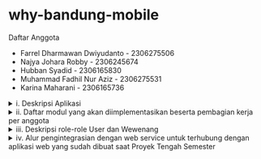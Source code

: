 # why-bandung-mobile

<p>
  Daftar Anggota
  <ul>
    <li>Farrel Dharmawan Dwiyudanto - 2306275506</li>
    <li> Najya Johara Robby - 2306245674</li>
    <li>Hubban Syadid - 2306165830</li>
    <li>Muhammad Fadhil Nur Aziz - 2306275531</li>
    <li>Karina Maharani - 2306165736</li>
  </ul>
</p>

<details>
  <summary>i. Deskripsi Aplikasi</summary>
Pernahkah Anda kesulitan untuk menemukan restoran yang anda inginkan selama berjalan-jalan di kota bandung, atau kesulitan mencari tempat kuliner yang menyediakan makanan minuman khas bandung?
  <br><br>
WhyBandung hadir untuk membantu baik wisatawan maupun warga lokal dalam menemukan kuliner terbaik di Bandung. Situs ini dilengkapi dengan sistem navigasi berbasis peta yang unik dan intuitif, sehingga memudahkan pengguna mencari makanan dan minuman yang diinginkan. WhyBandung memungkinkan pengguna untuk mengeksplorasi kuliner di berbagai wilayah berdasarkan lokasi atau kategori makanan. Selain itu, WhyBandung akan terus mengembangkan dan memperbarui daftar lokasi kuliner secara berkala.  
WhyBandung kini tersedia dalam bentuk aplikasi mobile anda dan terintegrasi dengan situs web kami, sehingga WhyBandung bisa diakses dimana saja.
  <br><br>
Tim A12SITEK memilih Kota Bandung karena dikenal sebagai kota wisata yang populer dengan ragam kuliner yang khas. Namun, terdapat kekurangan dalam sistem navigasi kuliner di Bandung. Wisatawan sering kali tidak mengetahui kuliner khas di suatu daerah karena sistem pencarian aplikasi seperti Google Maps mengharuskan pengguna untuk mencari makanan secara spesifik. Akibatnya, wisatawan cenderung mengunjungi tempat-tempat kuliner yang sudah terkenal, sehingga melewatkan kedai-kedai lokal yang lebih autentik. Padahal, kuliner lokal memberikan pengalaman yang lebih khas dan mendalam terhadap budaya suatu daerah. Inilah yang mendorong kami untuk mengembangkan WhyBandung.
</details>

<details>
  <summary>ii. Daftar modul yang akan diimplementasikan  beserta pembagian kerja per anggota</summary>
1. Dashboard - Karina Maharani<br><br>  
  
Section Home<br>
Features:
- Navigation hub, link ke modul-modul lain.  
- Landing Page yang membaca data, memiliki Link-link ke product highly-rated, dan banner ke modul lainnya 
- Search bar yang tersambung dengan modul search system.   


Rincian regulasi aturan khusus:
- Responsive Framework: Tailwind atau Bootstrap memastikan tampilan tetap ramah mobile.  
- Forms: Memiliki form aksi cepat (misalnya, searchbar).  
- Product Filtering: Menyaring restoran atau hidangan berdasarkan preferensi.  
  Section Profil
  
Section Profile<br>
Features:  
- Journal Entry. User mengupload cerita terkait pengalaman mereka dengan beberapa tempat  
- Link-link ke lokasi yang ada di journal entry and associated review/entry made by user at halaman produk toko.  

Rincian regulasi aturan khusus:
- Responsive Framework: Memastikan halaman dioptimalkan untuk semua perangkat.
- Forms: Review dan rating forms, diproses oleh views.
- Login Filters: Hanya logged-in users yang bisa memberikan review dan rate.
- Product Filtering: Related products dan user reviews bisa difilter berdasarkan tags atau ratings.
  
CRUD
- CREATE: Membuat Journal Entry (reviews, tambahkan rating, dan tag) di Dashboard section profil
- READ : Mengambil data produk, sejarah Jurnal Pengguna.
- UPDATE: Mengubah isi Jurnal Entry.
- DELETE: Menghapus sebuah Jurnal Entry.

<br> 

2. WhatToEat? - Hubban Syadid <br><br>  
  
Features:  
- Dapat melihat produk random yang sudah ada di dalam aplikasi, yang mana nantinya dapat di jadikan acuan sebagai rekomendasi makanan
- Terdapat sorting untuk menampilkan kategori makanan tertentu
- apabila user swipe kanan karena menyukai produk, maka user akan langsung di arahkan ke page detail produk tersebut

<br>

CRUD
- CREATE: Membuat card untuk produk
- READ : Membaca semua produk yang sudah ada sebelumya di database
- UPDATE: Memperbarui posisi dari card setelah di dismiss
- DELETE: Remove card yang sudah di swipe left
 
<br>
3. Dashboard Admin - Najya Johara R <br><br>
<br>
Features <br>
- Add Product: menambahkan produk sesuai dengan toko yang ada di database <br>
- Add Store: menambahkan toko baru <br>
- Edit product dan Edit Store: untuk memperbaharui toko ataupun produk <br>
<br>

Rincian regulasi aturan khusus:
- Responsive Framework: memastikan halaman ramah untuk tampilan pada mobile
- Forms: digunakan untuk add dan edit produk dan toko
- Product Filtering: filter produk bisa berdasarkan lokasi, harga, ataupun kategori makanan
- Login Filters: hanya user yang di-assign sebagai admin yang bisa mengakses halaman ini
  
<br>

CRUD
- CREATE: membuat toko baru dan menambahkan produk
- READ: menampilkan semua toko beserta produk yang ada di dalamnya
- UPDATE: mengubah toko dan produk yang sudah ada
- DELETE: menghapus toko dan produk yang sudah ada
4. Map - Farrel Dharmawan Dwiyudanto  <br>

Features: <br>
- Map dari Kota Bandung yang tersambung dengan database digunakan untuk query berdasarkan kecamatan yang ada di bandung. <br>
- Membaca data dan menampilkan result berupa toko atau restoran yang ada berdasarkan kecamatan yang di-click, lalu dari result tersebut dapat ditampilkan menu atau apapun yang dijual di toko atau restoran tersebut. <br>
- Travel plan dari pengguna yang berisi restoran yang ingin dikunjungi, lengkap dengan deskripsi dan tanggal yang direncanakan. <br>
 <br>
 
Rincian regulasi aturan khusus: <br>
- Responsive Framework: Menggunakan function media query, classes, packages, atau libraries dari flutter. <br>
- Forms: Travel plan pengguna  <br>
- Product Filtering: Menyaring restoran berdasarkan kecamatan yang dipilih, lalu menyaring hidangan berdasarkan restoran yang dipilih. <br>
 <br>
 
CRUD: <br>
Create: Menambah restoran ke travel plan pengguna.  <br>
Read: Mengambil data restoran dan hidangan, mengambil isi travel plan pengguna.  <br>
Update: Menambah isi travel plan.  <br>
Delete: Menghapus restoran dari travel plan.  <br>


</details>

<details>
  <summary>iii. Deskripsi role-role User dan Wewenang</summary>
1. Dashboard<br><br>  
  
User Biasa:
- Bisa melihat recent activity seperti pencarian terbaru atau ulasan yang pernah dibuat.
- Bisa CRUD Jurnal Entry pada toko pada profil User
- Melihat favorite products atau restoran yang sudah pernah di-review atau diberi rating.
- Akses ke link highly-rated products berdasarkan preferensi mereka.
- Gunakan search bar untuk menelusuri produk atau restoran.

<br>

Developer:  
- Sama seperti User Biasa, tapi ditambah kemampuan untuk melakukan CRUD pada data terkait produk atau restoran.
- Bisa menambah link ke fitur lain yang hanya diakses oleh developer.
<br>

2. WhatToEat
3. Dashboard Admin <br><br>
User biasa:
- user yang tidak terdaftar sebagai admin tidak dapat mengakses halaman ini
  
<br>

Developer:
- Dapat melakukan penambahakn, pengahpusan, dan memperbaharui produk dan toko

...CONTINUE HERE...
  
</details>

<details>
  <summary>iv. Alur pengintegrasian dengan web service untuk terhubung dengan aplikasi web yang sudah dibuat saat Proyek Tengah Semester</summary>
  Untuk melakukan pengintegrasian dengan web service kami akan menggunakan JSON sebagai alat komunikasi terhadap model yang ada pada database kami selain itu kami juga
  akan memanfaatkan http request untuk mengambil dan mengirim data secara dinamis antara web dan juga aplikasi.

  Kita akan menggunakan beberapa library tambahan untuk fitur FoodFinder dan GeoMapping.

  Tahapan :
  1. Mempersiapkan JSON Model dan JSONResponse :
     - Definisikan serializer untuk mengonversi data database Django menjadi JSON.
     - Menyediakan endpoint RESTful dengan menggunakan Django REST Framework (DRF) untuk mempermudah pengelolaan JSONResponse sesuai keperluan.
  2. Membuat fungsi khusus mobile pada proyek Django untuk semua CRUD, FoodFinder, dan GeoMapping yang platform specific
     - Melakukan riset terkait API atau UI Graphics yang bisa digunakan untuk implementasi fitur FoodFinder dan GeoMapping
     - Melakukan implementasi untuk Asynchronous Data Handling untuk fitur GeoMapping
  3. Mendata dan mengimplementasi semua area yang memerlukan http request dari situs web
     - Menggunakan library http  di Flutter untuk mengirim dan mengambil data dari server Django.
  4. Melakukan testing antara kedua program dengan test case, placeholder, dan lain-lain.
     - Menggunakan Unit Test pada proyek django yang berkaitan dengan integrasi flutter
     - Mengguakan widget test atau integration test pada proyek flutter

  
</details>
